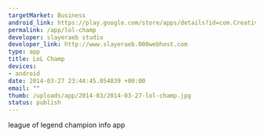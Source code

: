 ```yaml
--- 
targetMarket: Business
android_link: https://play.google.com/store/apps/details?id=com.CreativeDK.LeagueofLegendsChampions
permalink: /app/lol-champ
developer: slayeraeb studio
developer_link: http://www.slayeraeb.000webhost.com
type: app
title: LoL Champ
devices: 
- android
date: 2014-03-27 23:44:45.054839 +00:00
email: ""
thumb: /uploads/app/2014-03/2014-03-27-lol-champ.jpg
status: publish
---
```


league of legend champion info app
